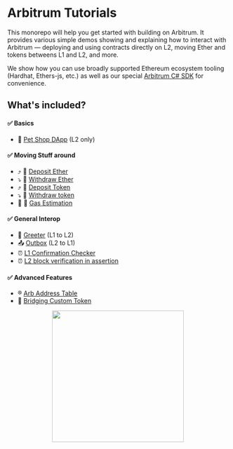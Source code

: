 # Arbitrum Tutorials

This monorepo will help you get started with building on Arbitrum. It provides various simple demos showing and explaining how to interact with Arbitrum — deploying and using contracts directly on L2, moving Ether and tokens betweens L1 and L2, and more.

We show how you can use broadly supported Ethereum ecosystem tooling (Hardhat, Ethers-js, etc.) as well as our special [Arbitrum C# SDK](https://github.com/Build-Squad/arbitrum-csharp-tutorials) for convenience.


## What's included?

#### :white_check_mark: Basics

- 🐹 [Pet Shop DApp](./demo-dapp-pet-shop/) (L2 only)

#### :white_check_mark: Moving Stuff around

- ⤴️ 🔹 [Deposit Ether](./Eth-Deposit/)
- ⤵️ 🔹 [Withdraw Ether](./Eth-Withdraw/)
- ⤴️ 💸 [Deposit Token](./Token-Deposit/)
- ⤵️ 💸 [Withdraw token](./Token-Withdraw/)
- 🧯 🔹 [Gas Estimation](./Gas-Estimation/)

#### :white_check_mark: General Interop

- 🤝 [Greeter](./Greeter/) (L1 to L2)
- 📤 [Outbox](./Outbox-Execute/) (L2 to L1)
- ⏰ [L1 Confirmation Checker](./L1-Confirmation-Checker/)
- ⏰ [L2 block verification in assertion](./L2-Block-Verification-In-Assertion/)

#### :white_check_mark: Advanced Features

- ®️ [Arb Address Table](./Address-Table/)
- 🌉 [Bridging Custom Token](./Custom-Token-Bridging/)

<p align="center"><img src="assets/logo.svg" width="300"></p>
